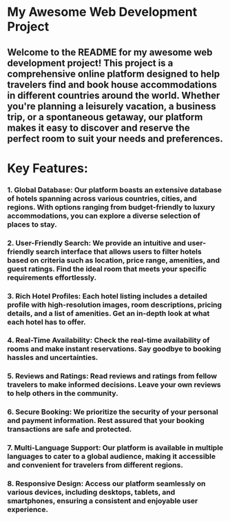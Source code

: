 # My Awesome Web Development Project

## Welcome to the README for my awesome web development project! This project is a comprehensive online platform designed to help travelers find and book house accommodations in different countries around the world. Whether you're planning a leisurely vacation, a business trip, or a spontaneous getaway, our platform makes it easy to discover and reserve the perfect room to suit your needs and preferences.

# Key Features:

### 1. Global Database: Our platform boasts an extensive database of hotels spanning across various countries, cities, and regions. With options ranging from budget-friendly to luxury accommodations, you can explore a diverse selection of places to stay.

### 2. User-Friendly Search: We provide an intuitive and user-friendly search interface that allows users to filter hotels based on criteria such as location, price range, amenities, and guest ratings. Find the ideal room that meets your specific requirements effortlessly.

### 3. Rich Hotel Profiles: Each hotel listing includes a detailed profile with high-resolution images, room descriptions, pricing details, and a list of amenities. Get an in-depth look at what each hotel has to offer.

### 4. Real-Time Availability: Check the real-time availability of rooms and make instant reservations. Say goodbye to booking hassles and uncertainties.

### 5. Reviews and Ratings: Read reviews and ratings from fellow travelers to make informed decisions. Leave your own reviews to help others in the community.

### 6. Secure Booking: We prioritize the security of your personal and payment information. Rest assured that your booking transactions are safe and protected.

### 7. Multi-Language Support: Our platform is available in multiple languages to cater to a global audience, making it accessible and convenient for travelers from different regions.

### 8. Responsive Design: Access our platform seamlessly on various devices, including desktops, tablets, and smartphones, ensuring a consistent and enjoyable user experience.
